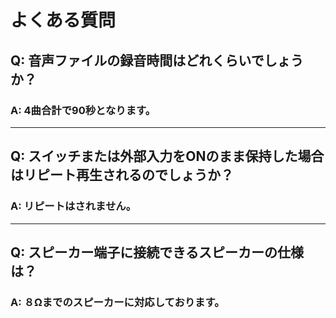 # よくある質問

## Q: 音声ファイルの録音時間はどれくらいでしょうか？

### A: 4曲合計で90秒となります。

----

## Q: スイッチまたは外部入力をONのまま保持した場合はリピート再生されるのでしょうか？

### A: リピートはされません。

----

## Q: スピーカー端子に接続できるスピーカーの仕様は？

### A: ８Ωまでのスピーカーに対応しております。

